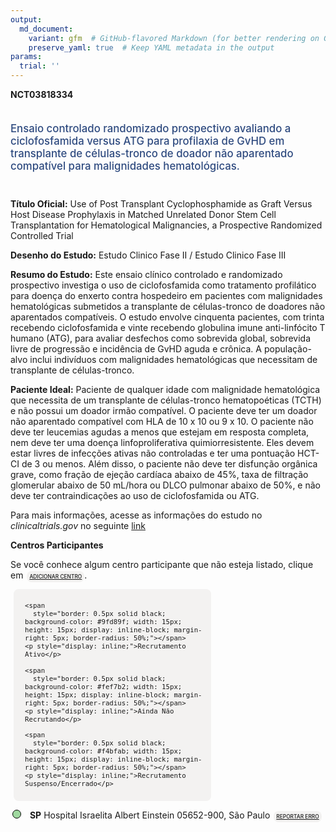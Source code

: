 ```yaml
---
output: 
  md_document:
    variant: gfm  # GitHub-flavored Markdown (for better rendering on GitHub)
    preserve_yaml: true  # Keep YAML metadata in the output
params:
  trial: ''
---
```


<script async src="https://scripts.simpleanalyticscdn.com/latest.js"></script>

**NCT03818334**

<div style="padding: 5px 5px 5px 0px; font-size: 1.20em; font-weight: 500; color: #2E4A7F; text-align: left; margin-bottom: 20px">

Ensaio controlado randomizado prospectivo avaliando a ciclofosfamida
versus ATG para profilaxia de GvHD em transplante de células-tronco de
doador não aparentado compatível para malignidades hematológicas.

</div>

**Título Oficial:** Use of Post Transplant Cyclophosphamide as Graft
Versus Host Disease Prophylaxis in Matched Unrelated Donor Stem Cell
Transplantation for Hematological Malignancies, a Prospective Randomized
Controlled Trial

**Desenho do Estudo:** Estudo Clinico Fase II / Estudo Clinico Fase III

**Resumo do Estudo:** Este ensaio clínico controlado e randomizado
prospectivo investiga o uso de ciclofosfamida como tratamento
profilático para doença do enxerto contra hospedeiro em pacientes com
malignidades hematológicas submetidos a transplante de células-tronco de
doadores não aparentados compatíveis. O estudo envolve cinquenta
pacientes, com trinta recebendo ciclofosfamida e vinte recebendo
globulina imune anti-linfócito T humano (ATG), para avaliar desfechos
como sobrevida global, sobrevida livre de progressão e incidência de
GvHD aguda e crônica. A população-alvo inclui indivíduos com
malignidades hematológicas que necessitam de transplante de
células-tronco.

**Paciente Ideal:** Paciente de qualquer idade com malignidade
hematológica que necessita de um transplante de células-tronco
hematopoéticas (TCTH) e não possui um doador irmão compatível. O
paciente deve ter um doador não aparentado compatível com HLA de 10 x 10
ou 9 x 10. O paciente não deve ter leucemias agudas a menos que estejam
em resposta completa, nem deve ter uma doença linfoproliferativa
quimiorresistente. Eles devem estar livres de infecções ativas não
controladas e ter uma pontuação HCT-CI de 3 ou menos. Além disso, o
paciente não deve ter disfunção orgânica grave, como fração de ejeção
cardíaca abaixo de 45%, taxa de filtração glomerular abaixo de 50
mL/hora ou DLCO pulmonar abaixo de 50%, e não deve ter contraindicações
ao uso de ciclofosfamida ou ATG.

Para mais informações, acesse as informações do estudo no
*clinicaltrials.gov* no seguinte
[link](https://clinicaltrials.gov/ct2/show/NCT03818334)

**Centros Participantes**

Se você conhece algum centro participante que não esteja listado, clique
em
<span style="color: #2E4A7F; margin-left: 2px; padding: 4px; background-color: #f3f2f1; border-radius: 8px; font-weight: 500; font-size: 0.6em"><a
href="https://cancertrialsbr.shinyapps.io/formsapp?study_nct_id=NCT03818334&amp;location_id=N%2FA&amp;location_full_name=N%2FA&amp;form_type=Adicionar%20Centro"
target="_blank">ADICIONAR CENTRO</a></span>.

<div style="margin-bottom: 8px; margin-left: 5px; padding: 8px; max-width: 300px; background-color: #f3f2f1; border-radius: 8px; font-size: 0.9em">

<div style="margin-left: 10px;">

    <span 
      style="border: 0.5px solid black; background-color: #9fd89f; width: 15px; height: 15px; display: inline-block; margin-right: 5px; border-radius: 50%;"></span>
    <p style="display: inline;">Recrutamento Ativo</p>

</div>

<div style="margin-left: 10px;">

    <span 
      style="border: 0.5px solid black; background-color: #fef7b2; width: 15px; height: 15px; display: inline-block; margin-right: 5px; border-radius: 50%;"></span>
    <p style="display: inline;">Ainda Não Recrutando</p>

</div>

<div style="margin-left: 10px;">

    <span 
      style="border: 0.5px solid black; background-color: #f4bfab; width: 15px; height: 15px; display: inline-block; margin-right: 5px; border-radius: 50%;"></span>
    <p style="display: inline;">Recrutamento Suspenso/Encerrado</p>

</div>

</div>

<div style="margin: 3px;">

<span style="border: 0.5px solid black; display: inline-block; width: 12px; height: 12px; border-radius: 50%; margin-right: 10px; padding-bottom: 0px; background-color: #9fd89f;"></span>
<b>SP</b> Hospital Israelita Albert Einstein 05652-900, São Paulo
<span style="color: #2E4A7F; margin-left: 2px; padding: 4px; background-color: #f3f2f1; border-radius: 8px; font-weight: 500; font-size: 0.6em"><a
href="https://cancertrialsbr.shinyapps.io/formsapp?study_nct_id=NCT03818334&amp;location_id=HOSPITAISRAELITAALBERTEINTEINSAOPAULOSAOPAULO05652900BRAZIL&amp;location_full_name=Hospital%20Israelita%20Albert%20Einstein%2C%2005652-900%2C%20S%C3%A3o%20Paulo&amp;form_type=Reportar%20Erro"
target="_blank">REPORTAR ERRO</a></span>

</div>

